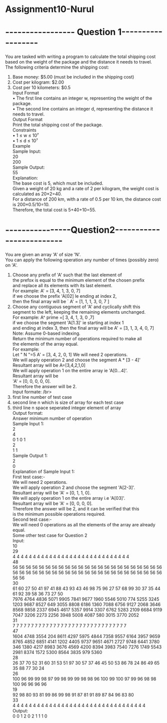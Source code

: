 # Assignment10-Nurul
# ----------------- Question 1------------------
You are tasked with writing a program to calculate the total shipping cost based on the weight of the package and the distance it needs to travel. </br> 
The following criteria determine the shipping cost: </br> 
1. Base money: $5.00 (must be included in the shipping cost) </br> 
2. Cost per kilogram: $2.00 </br> 
3. Cost per 10 kilometers: $0.5 </br>
Input Format </br> 
•	The first line contains an integer w, representing the weight of the package.</br>
•	The second line contains an integer d, representing the distance it needs to travel.</br>
Output Format</br>
Print the total shipping cost of the package.</br>
Constraints</br>
•	1 ≤ w ≤ 10⁷</br>
•	1 ≤ d ≤ 10⁷</br>
Example</br>
Sample Input:</br>
20</br>
200</br>
Sample Output:</br>
55</br>
Explanation:</br>
The base cost is 5, which must be included.</br>
Given a weight of 20 kg and a rate of 2 per kilogram, the weight cost is calculated as 20×2=40.</br>
For a distance of 200 km, with a rate of 0.5 per 10 km, the distance cost is 200×0.5/10=10.</br>
Therefore, the total cost is 5+40+10=55.</br>
# ----------------Question2-------------------------
You are given an array 'A' of size 'N'. </br>
You can apply the following operation any number of times (possibly zero) on 'A'.</br>
1. Choose any prefix of 'A' such that the last element of </br>
the prefox is equal to the minimum element of the chosen prefix </br>
and replace all its elements with its last element. </br>
For example: A' = [3, 4, 1, 3, 0, 7] </br>
if we choose the prefix 'A[02] le ending at index 2, </br>
then the final array will be ` A' = [1, 1, 1, 3, 0, 7 ]</br>
2. Choose any contiguous segment of 'A' and cyclically shift this </br>
segment to the left, keeping the remaining elements unchanged. </br> 
For example: A^ prime =[ 3, 4, 1, 3, 0 ,7] </br>
if we choose the segment 'A[1.3]' ie starting at index 1 </br>
and ending at index 3, then the final array will be A' = [3, 1, 3, 4, 0, 7] </br>
Note: Assume 0-based indexing. </br>
Return the minimum number of operations required to make all </br>
the elements of the array equal. </br>
For example: </br>
Let " N "=5 A' = [3, 4, 2, 0, 1] We will need 2 operations. </br>
We will apply operation 2 and choose the segment A * [3 - 4]' </br>
Resultant array will be A=[3,4,2,1,0] </br>
We will apply operation 1 on the entire array ie 'A[0...4]'. </br>
Resultant array will be </br>
'A' = [0, 0, 0, 0, 0]. </br>
Therefore the answer will be 2. </br>
Input formate: /br>
1. first line number of test case </br>
2. second line n which is size of array for each test case </br>
3. third line n space seperated integer element of array </br>
Output format: </br>
Answer minimum number of operation </br>
Sample Input 1: </br>
2 </br>
4 </br>
0 1 0 1 </br>
2 </br>
1 1 </br>
Sample Output 1: </br>
2 </br>
0 </br>
Explanation of Sample Input 1: </br>
First test case:- </br>
We will need 2 operations. </br>
We will apply operation 2 and choose the segment 'A[2-3]'.</br>
Resultant array will be 'A' = [0, 1, 1, 0]. </br>
We will apply operation 1 on the entire array i.e 'A[03]'. </br>
Resultant array will be 'A' = [0, 0, 0, 0]. </br>
Therefore the answer will be 2, and it can be verified that this </br>
is the minimum possible operations required. </br>
Second test case:- </br>
We will need 0 operations as all the elements of the array are already equal. </br>
Some other test case for Question 2 </br>
Input: </br>
10 </br>
29 </br>
4 4 4 4 4 4 4 4 4 4 4 4 4 4 4 4 4 4 4 4 4 4 4 4 4 4 4 4 4 </br>
48 </br>
56 56 56 56 56 56 56 56 56 56 56 56 56 56 56 56 56 56 56 56 56 56 56 56 56 56 56 56 56 56 56 56 56 56 56 56 56 56 56 56 56 56 56 56 56 56 56 56 </br>
30 </br>
61 60 27 50 41 97 41 88 43 93 43 46 98 75 96 27 57 68 99 30 37 35 44 61 92 39 58 36 73 27
50 </br>
7976 4764 4836 5071 9905 7841 9677 1960 5546 5010 774 5255 3245 1203 9687 8527 649 3055 8808 6186 1360 7088 6756 9127 2068 3646 8568 9858 2337 6945 4617 5357 9914 3307 6762 5283 2109 6684 9119 7047 3206 2273 2256 3948 5008 4087 580 3015 3770 2052 </br>
31 </br>
7 7 7 7 7 7 7 7 7 7 7 7 7 7 7 7 7 7 7 7 7 7 7 7 7 7 7 7 7 7 7 </br>
47 </br>
1604 4748 3554 204 8611 4297 5975 4844 7358 9557 6164 3957 9659 8765 4852 6851 4141 1202 4405 9737 9651 4671 2727 9748 6441 3780 346 1380 4217 8983 3676 4569 4200 8394 3983 7540 7276 1749 5543 2981 8374 1572 5300 8564 3835 979 5360 </br>
28 </br>
26 37 70 52 31 60 31 53 51 97 30 57 37 46 45 50 53 86 78 24 86 49 65 35 88 77 30 24 </br>
26 </br>
100 96 99 99 98 97 99 98 99 99 98 98 96 100 99 100 97 99 96 98 98 100 96 96 96 96 </br>
19 </br>
92 98 80 93 81 99 86 99 98 91 87 81 91 89 87 84 96 83 80 </br>
33 </br>
4 4 4 4 4 4 4 4 4 4 4 4 4 4 4 4 4 4 4 4 4 4 4 4 4 4 4 4 4 4 4 4 4 </br>
Output: </br>
0 0 1 2 0 2 1 1 1 0





